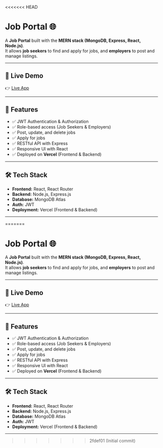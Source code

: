<<<<<<< HEAD
# Job Portal 🌐

A **Job Portal** built with the **MERN stack (MongoDB, Express, React, Node.js)**.  
It allows **job seekers** to find and apply for jobs, and **employers** to post and manage listings.

---

## 🚀 Live Demo

👉 [Live App](https://jobportal-frontend-sigma.vercel.app/)

---

## 📌 Features

- ✅ JWT Authentication & Authorization
- ✅ Role-based access (Job Seekers & Employers)
- ✅ Post, update, and delete jobs
- ✅ Apply for jobs
- ✅ RESTful API with Express
- ✅ Responsive UI with React
- ✅ Deployed on **Vercel** (Frontend & Backend)

---

## 🛠️ Tech Stack

- **Frontend:** React, React Router
- **Backend:** Node.js, Express.js
- **Database:** MongoDB Atlas
- **Auth:** JWT
- **Deployment:** Vercel (Frontend & Backend)

---
=======
# Job Portal 🌐

A **Job Portal** built with the **MERN stack (MongoDB, Express, React, Node.js)**.  
It allows **job seekers** to find and apply for jobs, and **employers** to post and manage listings.

---

## 🚀 Live Demo

👉 [Live App](https://jobportal-frontend-sigma.vercel.app/)

---

## 📌 Features

- ✅ JWT Authentication & Authorization
- ✅ Role-based access (Job Seekers & Employers)
- ✅ Post, update, and delete jobs
- ✅ Apply for jobs
- ✅ RESTful API with Express
- ✅ Responsive UI with React
- ✅ Deployed on **Vercel** (Frontend & Backend)

---

## 🛠️ Tech Stack

- **Frontend:** React, React Router
- **Backend:** Node.js, Express.js
- **Database:** MongoDB Atlas
- **Auth:** JWT
- **Deployment:** Vercel (Frontend & Backend)

---
>>>>>>> 2fdef01 (Initial commit)
